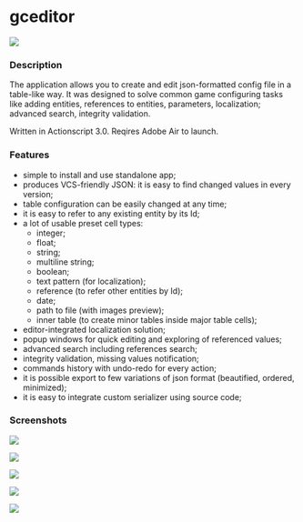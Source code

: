 # gceditor
![](https://lh3.googleusercontent.com/SMTg3mBfDII93jpm2JGY_hIREmpwtiH7ds9XZHayvUb76m4ynBAoX6ecBMd9O7zTy4O5imbD1CPdjUB4rOcx=w2560-h1297)
### Description
The application allows you to create and edit json-formatted config file in a table-like way. It was designed to solve common game configuring tasks like adding entities, references to entities, parameters, localization; advanced search, integrity validation.

Written in Actionscript 3.0. Reqires Adobe Air to launch.

### Features
- simple to install and use standalone app;
- produces VCS-friendly JSON: it is easy to find changed values in every version;
- table configuration can be easily changed at any time;
- it is easy to refer to any existing entity by its Id;
- a lot of usable preset cell types:
  - integer;
  - float;
  - string;
  - multiline string;
  - boolean;
  - text pattern (for localization);
  - reference (to refer other entities by Id);
  - date;
  - path to file (with images preview);
  - inner table (to create minor tables inside major table cells);
- editor-integrated localization solution;
- popup windows for quick editing and exploring of referenced values;
- advanced search including references search;
- integrity validation, missing values notification;
- commands history with undo-redo for every action;
- it is possible export to few variations of json format (beautified, ordered, minimized);
- it is easy to integrate custom serializer using source code;

### Screenshots
![](https://lh5.googleusercontent.com/TQQmnbYF2L4TuYI82iYaov0beD89MVUqWu4HcEnK3CW2udiwmYGAXezdmDHF1e5Es_5S7MhZT04x_O3kjJD-=w2560-h1297-rw)

![](https://lh4.googleusercontent.com/GI2HhCTmhS05xs6ppQNq7Rd3rWvpB4yW2zEFQIM8HStv40qNU_dxr0qUkhpKzlDlfwFJBJcIeDTaEouVMLxI=w2560-h1297-rw)

![](https://lh3.googleusercontent.com/07fnURMsFPJt7hAHBcNCLu15M-23upBk9FBhvrZLO1NBN_OTtUBiGo52AChCPeTgxu_t4T7mQ-Fys1skIsAz=w2560-h1297-rw)

![](https://lh4.googleusercontent.com/W36N81WEyISGTexa_8hZlpNbj3eN-sXRZ--A9YVXXIb8YYacs495KNaIczvYrRstAXjoPUZNA_NF02jEu5au=w2560-h1297-rw)

![](https://lh3.googleusercontent.com/slKNAValPy-i3CgTl3QJ1xzB_7ieCfiQdCCBCyMEKHoEgEq16gAXj1A7mSZPMtO2JulQGLVp_rSSRjdZWumN=w2560-h1297-rw)
